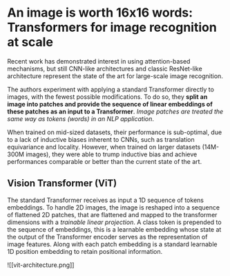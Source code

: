 # An image is worth 16x16 words: Transformers for image recognition at scale

Recent work has demonstrated interest in using attention-based mechanisms, but still CNN-like architectures and classic ResNet-like architecture represent the state of the art for large-scale image recognition.

The authors experiment with applying a standard Transformer directly to images, with the fewest possible modifications. To do so, they **split an image into patches and provide the sequence of linear embeddings of these patches as an input to a Transformer**. *Image patches are treated the same way as tokens (words) in an NLP application*.

When trained on mid-sized datasets, their performance is sub-optimal, due to a lack of inductive biases inherent to CNNs, such as translation equivariance and locality. However, when trained on larger datasets (14M-300M images), they were able to trump inductive bias and achieve performances comparable or better than the current state of the art.

## Vision Transformer (ViT)

The standard Transformer receives as input a 1D sequence of tokens embeddings. To handle 2D images, the image is reshaped into a sequence of flattened 2D patches, that are flattened and mapped to the transformer dimensions with a *trainable linear projection*. A class token is prepended to the sequence of embeddings, this is a learnable embedding whose state at the output of the Transformer encoder serves as the representation of image features. Along with each patch embedding is a standard learnable 1D position embedding to retain positional information.

![[vit-architecture.png]]
